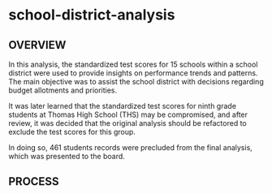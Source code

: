# school-district-analysis

## OVERVIEW

In this analysis, the standardized test scores for 15 schools within a school district were used to provide insights on performance trends and patterns. The main objective was to assist the school district with decisions regarding budget allotments and priorities.

It was later learned that the standardized test scores for ninth grade students at Thomas High School (THS) may be compromised, and after review, it was decided that the original analysis should be refactored to exclude the test scores for this group. 

In doing so, 461 students records were precluded from the final analysis, which was presented to the board.

## PROCESS


